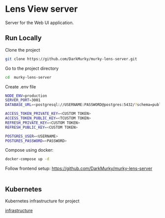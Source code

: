# Lens View server
Server for the Web UI application.


## Run Locally


Clone the project

```bash
git clone https://github.com/DarkMurky/murky-lens-server.git
```

Go to the project directory

```bash
cd  murky-lens-server
```
Create .env file
```bash
NODE_ENV=production
SERVER_PORT=3001
DATABASE_URL=<postgresql://USERNAME:PASSWORD@postgres:5432/?schema=public>

ACCESS_TOKEN_PRIVATE_KEY=<CUSTOM TOKEN>
ACCESS_TOKEN_PUBLIC_KEY=<TCUSTOM TOKEN>
REFRESH_PRIVATE_KEY=<CUSTOM TOKEN>
REFRESH_PUBLIC_KEY=<CUSTOM TOKEN>

POSTGRES_USER=<USERNAME>
POSTGRES_PASSWORD=<PASSWORD>
```

Compose using docker:

```bash
docker-compose up -d
```
Follow frontend setup:
https://github.com/DarkMurky/murky-lens-server
<br/>
<br/>

## Kubernetes

Kubernetes infrastructure for project

[infrastructure](https://github.com/DarkMurky/murky-view-infrasturcture)